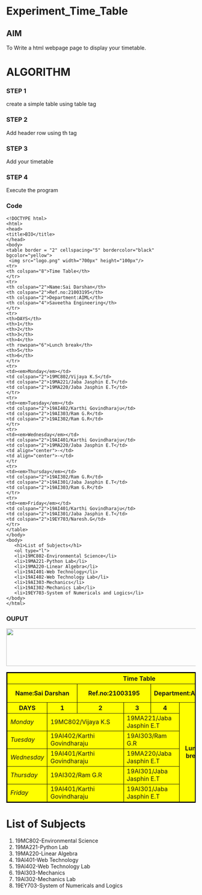 # Experiment_Time_Table

## AIM
To Write a html webpage page to display your timetable.

# ALGORITHM
### STEP 1
create a simple table using table tag
### STEP 2
Add header row using th tag
### STEP 3
Add your timetable
### STEP 4
Execute the program

 ### Code
 ~~~
 <!DOCTYPE html>
<html>
 <head>
 <title>BIO</title>
 </head>
 <body>
 <table border = "2" cellspacing="5" bordercolor="black" 
bgcolor="yellow">
  <img src="logo.png" width="700px" height="100px"/>
 <tr>
 <th colspan="8">Time Table</th>
 </tr>
 <tr>
 <th colspan="2">Name:Sai Darshan</th>
 <th colspan="2">Ref.no:21003195</th>
 <th colspan="2">Department:AIML</th>
 <th colspan="4">Saveetha Engineering</th>
 </tr>
 <tr>
 <th>DAYS</th>
 <th>1</th>
 <th>2</th>
 <th>3</th>
 <th>4</th>
 <th rowspan="6">Lunch break</th>
 <th>5</th>
 <th>6</th>
 </tr>
 <tr>
 <td><em>Monday</em></td>
 <td colspan="2">19MC802/Vijaya K.S</td>
 <td colspan="2">19MA221/Jaba Jasphin E.T</td>
 <td colspan="2">19MA220/Jaba Jasphin E.T</td>
 </tr>
 <tr>
 <td><em>Tuesday</em></td>
 <td colspan="2">19AI402/Karthi Govindharaju</td>
 <td colspan="2">19AI303/Ram G.R</td>
 <td colspan="2">19AI302/Ram G.R</td>
 </tr>
 <tr>
 <td><em>Wednesday</em></td>
 <td colspan="2">19AI401/Karthi Govindharaju</td>
 <td colspan="2">19MA220/Jaba Jasphin E.T</td>
 <td align="center">-</td>
 <td align="center">-</td>
 </tr
 <tr>
 <td><em>Thursday</em></td>
 <td colspan="2">19AI302/Ram G.R</td>
 <td colspan="2">19AI301/Jaba Jasphin E.T</td>
 <td colspan="2">19AI303/Ram G.R</td>
 </tr>
 <tr>
 <td><em>Friday</em></td>
 <td colspan="2">19AI401/Karthi Govindharaju</td>
 <td colspan="2">19AI301/Jaba Jasphin E.T</td>
 <td colspan="2">19EY703/Naresh.G</td>
 </tr>
 </table>
 </body>
<body>
    <h1>List of Subjects</h1>
    <ol type="l">
    <li>19MC802-Environmental Science</li>
    <li>19MA221-Python Lab</li>
    <li>19MA220-Linear Algebra</li>
    <li>19AI401-Web Technology</li>
    <li>19AI402-Web Technology Lab</li>
    <li>19AI303-Mechanics</li>
    <li>19AI302-Mechanics Lab</li>
    <li>19EY703-System of Numericals and Logics</li>
</body>
</html>
~~~
### OUPUT
<!DOCTYPE html>
<html>
 <head>
 <title>BIO</title>
 </head>
 <body>
 <table border = "2" cellspacing="5" bordercolor="black" 
bgcolor="yellow">
  <img src="logo.png" width="700px" height="100px"/>
 <tr>
 <th colspan="8">Time Table</th>
 </tr>
 <tr>
 <th colspan="2">Name:Sai Darshan</th>
 <th colspan="2">Ref.no:21003195</th>
 <th colspan="2">Department:AIML</th>
 <th colspan="4">Saveetha Engineering</th>
 </tr>
 <tr>
 <th>DAYS</th>
 <th>1</th>
 <th>2</th>
 <th>3</th>
 <th>4</th>
 <th rowspan="6">Lunch break</th>
 <th>5</th>
 <th>6</th>
 </tr>
 <tr>
 <td><em>Monday</em></td>
 <td colspan="2">19MC802/Vijaya K.S</td>
 <td colspan="2">19MA221/Jaba Jasphin E.T</td>
 <td colspan="2">19MA220/Jaba Jasphin E.T</td>
 </tr>
 <tr>
 <td><em>Tuesday</em></td>
 <td colspan="2">19AI402/Karthi Govindharaju</td>
 <td colspan="2">19AI303/Ram G.R</td>
 <td colspan="2">19AI302/Ram G.R</td>
 </tr>
 <tr>
 <td><em>Wednesday</em></td>
 <td colspan="2">19AI401/Karthi Govindharaju</td>
 <td colspan="2">19MA220/Jaba Jasphin E.T</td>
 <td align="center">-</td>
 <td align="center">-</td>
 </tr
 <tr>
 <td><em>Thursday</em></td>
 <td colspan="2">19AI302/Ram G.R</td>
 <td colspan="2">19AI301/Jaba Jasphin E.T</td>
 <td colspan="2">19AI303/Ram G.R</td>
 </tr>
 <tr>
 <td><em>Friday</em></td>
 <td colspan="2">19AI401/Karthi Govindharaju</td>
 <td colspan="2">19AI301/Jaba Jasphin E.T</td>
 <td colspan="2">19EY703/Naresh.G</td>
 </tr>
 </table>
 </body>
<body>
    <h1>List of Subjects</h1>
    <ol type="l">
    <li>19MC802-Environmental Science</li>
    <li>19MA221-Python Lab</li>
    <li>19MA220-Linear Algebra</li>
    <li>19AI401-Web Technology</li>
    <li>19AI402-Web Technology Lab</li>
    <li>19AI303-Mechanics</li>
    <li>19AI302-Mechanics Lab</li>
    <li>19EY703-System of Numericals and Logics</li>
</body>
</html>